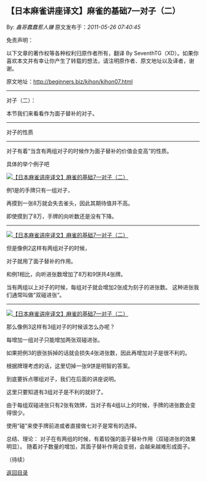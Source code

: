 ## 【日本麻雀讲座译文】麻雀的基础7—对子（二）

By: *鑫哥蠢蠢惹人嫌* 原文发布于：*2011-05-26 07:40:45*

免责声明：

以下文章的著作权等各种权利归原作者所有，翻译 By
SeventhTG（XD）。如果你喜欢本文并有幸让你产生了转载的想法，请注明原作者、原文地址以及译者，谢谢。

原文地址：http://beginners.biz/kihon/kihon07.html

------------------------------------------------------------------------------------

对子（二）：

本节我们来看看作为面子替补的对子。

------------------------------------------------------------------------------------

对子的性质

------------------------------------------------------------------------------------

对子有着“当含有两组对子的时候作为面子替补的价值会变高”的性质。

具体的举个例子吧

[![【日本麻雀讲座译文】麻雀的基础7&mdash;对子（二）](http://s1.sinaimg.cn/middle/7f78b76fga42254b48c10&amp;690)](http://photo.blog.sina.com.cn/showpic.html#blogid=7f78b76f0100rpdd&url=http://s1.sinaimg.cn/orignal/7f78b76fga42254b48c10)

例1是的手牌只有一组对子，

再摸到一张8万就会失去雀头，因此其期待值并不高。

即使摸到了8万，手牌的向听数还是没有下降。

------------------------------------------------------------------------------------
[![【日本麻雀讲座译文】麻雀的基础7&mdash;对子（二）](http://s8.sinaimg.cn/middle/7f78b76fga42261092c27&amp;690)](http://photo.blog.sina.com.cn/showpic.html#blogid=7f78b76f0100rpdd&url=http://s8.sinaimg.cn/orignal/7f78b76fga42261092c27)

但是像例2这样有两组对子的时候，

对子就用了面子替补的作用。

和例1相比，向听进张数增加了8万和9饼共4张牌。

当有两组以上对子的时候，每组对子就会增加2张成为刻子的进张数。
这种进张我们通常叫做“双碰进张”。

------------------------------------------------------------------------------------
[![【日本麻雀讲座译文】麻雀的基础7&mdash;对子（二）](http://s13.sinaimg.cn/middle/7f78b76fg76d03e62dc9c&amp;690)](http://photo.blog.sina.com.cn/showpic.html#blogid=7f78b76f0100rpdd&url=http://s13.sinaimg.cn/orignal/7f78b76fg76d03e62dc9c)

那么像例3这样有3组对子的时候该怎么办呢？

每增加一组对子只能增加两张双碰进张。

如果把例3的嵌张拆掉的话就会损失4张进张数，因此再增加对子是很不利的。

根据牌理考虑的话，这里切掉一张9饼是明智的答案。

到底要拆点哪组对子，我们在后面的讲座说明。

这里只要知道有3组对子是不利的就好了。

由于每组双碰进张只有2张有效牌，当对子有4组以上的时候，手牌的进张数会变得很少。

使用“碰”来使手牌前进或者直接做七对子是常有的选择。

总结、理论：
对子在有两组的时候，有着较强的面子替补作用（双碰进张的效果明显）。
随着对子数量的增加，其面子替补作用会变弱，会越来越难形成面子。

（待续）

[返回目录](index.html)

